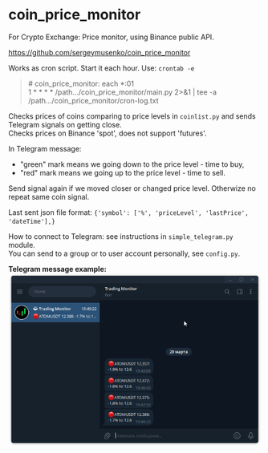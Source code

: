 # coin_price_monitor

For Crypto Exchange: Price monitor, using Binance public API.

https://github.com/sergeymusenko/coin_price_monitor

Works as cron script. Start it each hour. Use: `crontab -e`
> \# coin_price_monitor: each *:01<br/>
> 1 * * * *   /path.../coin_price_monitor/main.py 2>&1 | tee -a /path.../coin_price_monitor/cron-log.txt

Checks prices of coins comparing to price levels in `coinlist.py` and sends Telegram signals on getting close.<br/>
Checks prices on Binance 'spot', does not support 'futures'.

In Telegram message:

- "green" mark means we going down to the price level - time to buy,
- "red" mark means we going up to the price level - time to sell.

Send signal again if we moved closer or changed price level. Otherwize no repeat same coin signal.

Last sent json file format: `{'symbol': ['%', 'priceLevel', 'lastPrice', 'dateTime'],}`

How to connect to Telegram: see instructions in `simple_telegram.py` module.<br/>
You can send to a group or to user account personally, see `config.py`.

**Telegram message example:<br/>**
<img src="screenshot1.png" alt="Telegram message">
